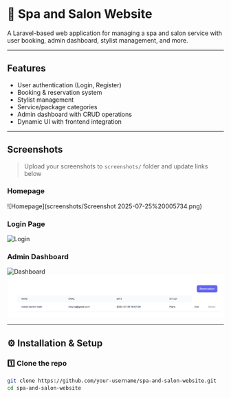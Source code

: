 # 💈 Spa and Salon Website

A Laravel-based web application for managing a spa and salon service with user booking, admin dashboard, stylist management, and more.

---

##  Features

-  User authentication (Login, Register)
-  Booking & reservation system
-  Stylist management
-  Service/package categories
-  Admin dashboard with CRUD operations
-  Dynamic UI with frontend integration

---

##  Screenshots

> Upload your screenshots to `screenshots/` folder and update links below

###  Homepage
![Homepage](screenshots/Screenshot 2025-07-25%20005734.png)

###  Login Page
![Login](screenshots/login.png)

###  Admin Dashboard
![Dashboard](screenshots/dashboard.png)
![Dashboard](screenshots/Screenshot%202025-07-25%20011322.png)

---

## ⚙️ Installation & Setup

### 1️⃣ Clone the repo

```bash
git clone https://github.com/your-username/spa-and-salon-website.git
cd spa-and-salon-website
